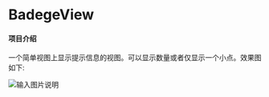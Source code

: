 # BadegeView

#### 项目介绍
一个简单视图上显示提示信息的视图。可以显示数量或者仅显示一个小点。效果图如下:

![输入图片说明](https://images.gitee.com/uploads/images/2018/1108/152249_5f911e7c_9793.png "device-2018-11-08-152015.png")